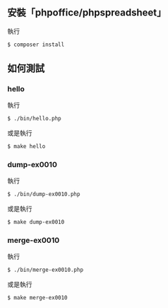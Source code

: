 

## 安裝「phpoffice/phpspreadsheet」

執行

``` sh
$ composer install
```


## 如何測試


### hello

執行

``` sh
$ ./bin/hello.php
```

或是執行

``` sh
$ make hello
```


### dump-ex0010

執行

``` sh
$ ./bin/dump-ex0010.php
```

或是執行

``` sh
$ make dump-ex0010
```

### merge-ex0010

執行

``` sh
$ ./bin/merge-ex0010.php
```

或是執行

``` sh
$ make merge-ex0010
```
